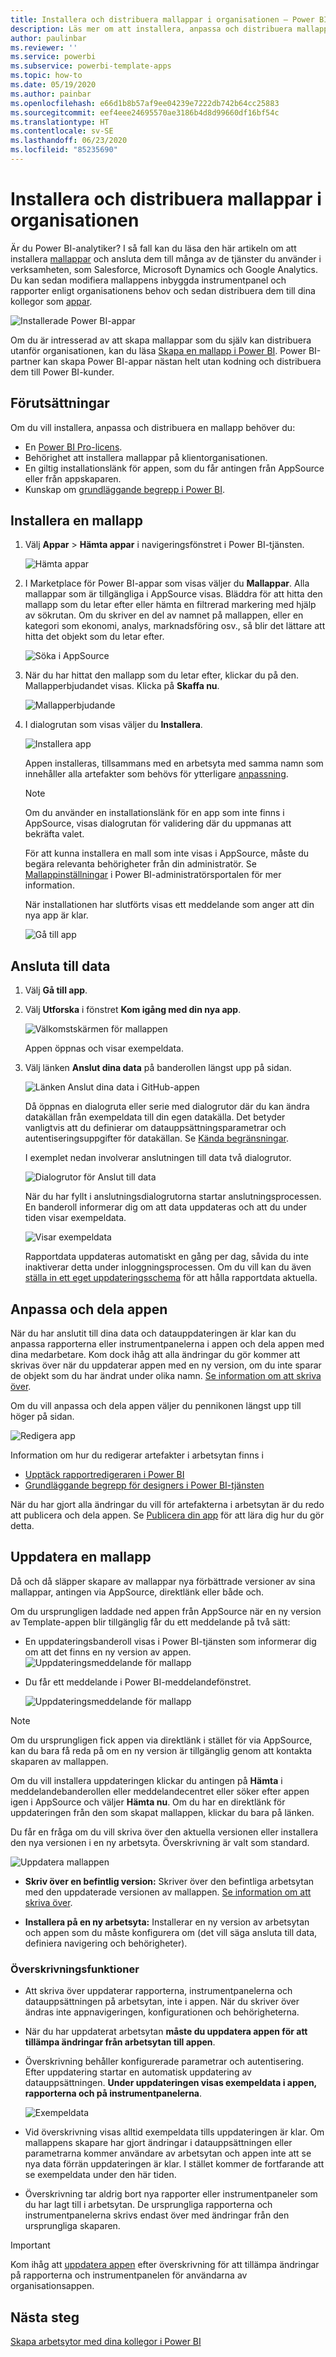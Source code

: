 ```yaml
---
title: Installera och distribuera mallappar i organisationen – Power BI
description: Läs mer om att installera, anpassa och distribuera mallappar i din organisation i Power BI.
author: paulinbar
ms.reviewer: ''
ms.service: powerbi
ms.subservice: powerbi-template-apps
ms.topic: how-to
ms.date: 05/19/2020
ms.author: painbar
ms.openlocfilehash: e66d1b8b57af9ee04239e7222db742b64cc25883
ms.sourcegitcommit: eef4eee24695570ae3186b4d8d99660df16bf54c
ms.translationtype: HT
ms.contentlocale: sv-SE
ms.lasthandoff: 06/23/2020
ms.locfileid: "85235690"
---
```

# <a name="install-and-distribute-template-apps-in-your-organization"></a>Installera och distribuera mallappar i organisationen

Är du Power BI-analytiker? I så fall kan du läsa den här artikeln om att installera [mallappar](service-template-apps-overview.md) och ansluta dem till många av de tjänster du använder i verksamheten, som Salesforce, Microsoft Dynamics och Google Analytics. Du kan sedan modifiera mallappens inbyggda instrumentpanel och rapporter enligt organisationens behov och sedan distribuera dem till dina kollegor som [appar](../consumer/end-user-apps.md). 

![Installerade Power BI-appar](media/service-template-apps-install-distribute/power-bi-get-apps.png)

Om du är intresserad av att skapa mallappar som du själv kan distribuera utanför organisationen, kan du läsa [Skapa en mallapp i Power BI](service-template-apps-create.md). Power BI-partner kan skapa Power BI-appar nästan helt utan kodning och distribuera dem till Power BI-kunder. 

## <a name="prerequisites"></a>Förutsättningar  

Om du vill installera, anpassa och distribuera en mallapp behöver du: 

* En [Power BI Pro-licens](../fundamentals/service-self-service-signup-for-power-bi.md).
* Behörighet att installera mallappar på klientorganisationen.
* En giltig installationslänk för appen, som du får antingen från AppSource eller från appskaparen.
* Kunskap om [grundläggande begrepp i Power BI](../fundamentals/service-basic-concepts.md).

## <a name="install-a-template-app"></a>Installera en mallapp

1. Välj **Appar** > **Hämta appar** i navigeringsfönstret i Power BI-tjänsten.

    ![Hämta appar](media/service-template-apps-install-distribute/power-bi-get-apps-arrow.png)

1. I Marketplace för Power BI-appar som visas väljer du **Mallappar**. Alla mallappar som är tillgängliga i AppSource visas. Bläddra för att hitta den mallapp som du letar efter eller hämta en filtrerad markering med hjälp av sökrutan. Om du skriver en del av namnet på mallappen, eller en kategori som ekonomi, analys, marknadsföring osv., så blir det lättare att hitta det objekt som du letar efter.

    ![Söka i AppSource](media/service-template-apps-install-distribute/power-bi-appsource.png)

1. När du har hittat den mallapp som du letar efter, klickar du på den. Mallapperbjudandet visas. Klicka på **Skaffa nu**.

   ![Mallapperbjudande](media/service-template-apps-install-distribute/power-bi-template-app-offer.png)

1. I dialogrutan som visas väljer du **Installera**.

    ![Installera app](media/service-template-apps-install-distribute/power-install-dialog.png)
    
    Appen installeras, tillsammans med en arbetsyta med samma namn som innehåller alla artefakter som behövs för ytterligare [anpassning](#customize-and-share-the-app).

    > [!NOTE]
    > Om du använder en installationslänk för en app som inte finns i AppSource, visas dialogrutan för validering där du uppmanas att bekräfta valet.
    >
    >För att kunna installera en mall som inte visas i AppSource, måste du begära relevanta behörigheter från din administratör. Se [Mallappinställningar](../admin/service-admin-portal.md#template-apps-settings) i Power BI-administratörsportalen för mer information.

    När installationen har slutförts visas ett meddelande som anger att din nya app är klar.

    ![Gå till app](media/service-template-apps-install-distribute/power-bi-go-to-app.png)

## <a name="connect-to-data"></a>Ansluta till data

1. Välj **Gå till app**.

1. Välj **Utforska** i fönstret **Kom igång med din nya app**.

   ![Välkomstskärmen för mallappen](media/service-template-apps-install-distribute/power-bi-template-app-get-started.png)

   Appen öppnas och visar exempeldata.

1. Välj länken **Anslut dina data** på banderollen längst upp på sidan.

   ![Länken Anslut dina data i GitHub-appen](media/service-template-apps-install-distribute/power-bi-template-app-connect-data.png)


    
    Då öppnas en dialogruta eller serie med dialogrutor där du kan ändra datakällan från exempeldata till din egen datakälla. Det betyder vanligtvis att du definierar om datauppsättningsparametrar och autentiseringsuppgifter för datakällan. Se [Kända begränsningar](service-template-apps-overview.md#known-limitations).
    
    I exemplet nedan involverar anslutningen till data två dialogrutor.

   ![Dialogrutor för Anslut till data](media/service-template-apps-install-distribute/power-bi-template-app-connect-to-data-dialogs.png)

    När du har fyllt i anslutningsdialogrutorna startar anslutningsprocessen. En banderoll informerar dig om att data uppdateras och att du under tiden visar exempeldata.

    ![Visar exempeldata](media/service-template-apps-install-distribute/power-bi-template-app-viewing-sample-data.png)

   Rapportdata uppdateras automatiskt en gång per dag, såvida du inte inaktiverar detta under inloggningsprocessen. Om du vill kan du även [ställa in ett eget uppdateringsschema](./refresh-scheduled-refresh.md) för att hålla rapportdata aktuella.

## <a name="customize-and-share-the-app"></a>Anpassa och dela appen

När du har anslutit till dina data och datauppdateringen är klar kan du anpassa rapporterna eller instrumentpanelerna i appen och dela appen med dina medarbetare. Kom dock ihåg att alla ändringar du gör kommer att skrivas över när du uppdaterar appen med en ny version, om du inte sparar de objekt som du har ändrat under olika namn. [Se information om att skriva över](#overwrite-behavior).

Om du vill anpassa och dela appen väljer du pennikonen längst upp till höger på sidan.

![Redigera app](media/service-template-apps-install-distribute/power-bi-template-app-edit-app.png)


Information om hur du redigerar artefakter i arbetsytan finns i
* [Upptäck rapportredigeraren i Power BI](../create-reports/service-the-report-editor-take-a-tour.md)
* [Grundläggande begrepp för designers i Power BI-tjänsten](../fundamentals/service-basic-concepts.md)

När du har gjort alla ändringar du vill för artefakterna i arbetsytan är du redo att publicera och dela appen. Se [Publicera din app](../collaborate-share/service-create-distribute-apps.md#publish-your-app) för att lära dig hur du gör detta.

## <a name="update-a-template-app"></a>Uppdatera en mallapp

Då och då släpper skapare av mallappar nya förbättrade versioner av sina mallappar, antingen via AppSource, direktlänk eller både och.

Om du ursprungligen laddade ned appen från AppSource när en ny version av Template-appen blir tillgänglig får du ett meddelande på två sätt:
* En uppdateringsbanderoll visas i Power BI-tjänsten som informerar dig om att det finns en ny version av appen.
  ![Uppdateringsmeddelande för mallapp](media/service-template-apps-install-distribute/power-bi-new-app-version-notification-banner.png)
* Du får ett meddelande i Power BI-meddelandefönstret.


  ![Uppdateringsmeddelande för mallapp](media/service-template-apps-install-distribute/power-bi-new-app-version-notification-pane.png)

>[!NOTE]
>Om du ursprungligen fick appen via direktlänk i stället för via AppSource, kan du bara få reda på om en ny version är tillgänglig genom att kontakta skaparen av mallappen.

  Om du vill installera uppdateringen klickar du antingen på **Hämta** i meddelandebanderollen eller meddelandecentret eller söker efter appen igen i AppSource och väljer **Hämta nu**. Om du har en direktlänk för uppdateringen från den som skapat mallappen, klickar du bara på länken.
  
  Du får en fråga om du vill skriva över den aktuella versionen eller installera den nya versionen i en ny arbetsyta. Överskrivning är valt som standard.

  ![Uppdatera mallappen](media/service-template-apps-install-distribute/power-bi-update-app-overwrite.png)

- **Skriv över en befintlig version:** Skriver över den befintliga arbetsytan med den uppdaterade versionen av mallappen. [Se information om att skriva över](#overwrite-behavior).

- **Installera på en ny arbetsyta:** Installerar en ny version av arbetsytan och appen som du måste konfigurera om (det vill säga ansluta till data, definiera navigering och behörigheter).

### <a name="overwrite-behavior"></a>Överskrivningsfunktioner

* Att skriva över uppdaterar rapporterna, instrumentpanelerna och datauppsättningen på arbetsytan, inte i appen. När du skriver över ändras inte appnavigeringen, konfigurationen och behörigheterna.
* När du har uppdaterat arbetsytan **måste du uppdatera appen för att tillämpa ändringar från arbetsytan till appen**.
* Överskrivning behåller konfigurerade parametrar och autentisering. Efter uppdatering startar en automatisk uppdatering av datauppsättningen. **Under uppdateringen visas exempeldata i appen, rapporterna och på instrumentpanelerna**.

  ![Exempeldata](media/service-template-apps-install-distribute/power-bi-sample-data.png)

* Vid överskrivning visas alltid exempeldata tills uppdateringen är klar. Om mallappens skapare har gjort ändringar i datauppsättningen eller parametrarna kommer användare av arbetsytan och appen inte att se nya data förrän uppdateringen är klar. I stället kommer de fortfarande att se exempeldata under den här tiden.
* Överskrivning tar aldrig bort nya rapporter eller instrumentpaneler som du har lagt till i arbetsytan. De ursprungliga rapporterna och instrumentpanelerna skrivs endast över med ändringar från den ursprungliga skaparen.

>[!IMPORTANT]
>Kom ihåg att [uppdatera appen](#customize-and-share-the-app) efter överskrivning för att tillämpa ändringar på rapporterna och instrumentpanelen för användarna av organisationsappen.

## <a name="next-steps"></a>Nästa steg

[Skapa arbetsytor med dina kollegor i Power BI](../collaborate-share/service-create-the-new-workspaces.md)
